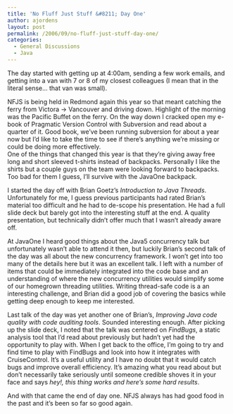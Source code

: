 ```yaml
---
title: 'No Fluff Just Stuff &#8211; Day One'
author: ajordens
layout: post
permalink: /2006/09/no-fluff-just-stuff-day-one/
categories:
  - General Discussions
  - Java
---
```

The day started with getting up at 4:00am, sending a few work emails, and getting into a van with 7 or 8 of my closest colleagues (I mean that in the literal sense&#8230; that van was small).

NFJS is being held in Redmond again this year so that meant catching the ferry from Victora -> Vancouver and driving down. Highlight of the morning was the Pacific Buffet on the ferry. On the way down I cracked open my e-book of Pragmatic Version Control with Subversion and read about a quarter of it. Good book, we&#8217;ve been running subversion for about a year now but I&#8217;d like to take the time to see if there&#8217;s anything we&#8217;re missing or could be doing more effectively.  
One of the things that changed this year is that they&#8217;re giving away free long and short sleeved t-shirts instead of backpacks. Personally I like the shirts but a couple guys on the team were looking forward to backpacks. Too bad for them I guess, I&#8217;ll survive with the JavaOne backpack.

I started the day off with Brian Goetz&#8217;s *Introduction to Java Threads*. Unfortunately for me, I guess previous participants had rated Brian&#8217;s material too difficult and he had to de-scope his presentation. He had a full slide deck but barely got into the interesting stuff at the end. A quality presentation, but technically didn&#8217;t offer much that I wasn&#8217;t already aware off.

At JavaOne I heard good things about the Java5 concurrency talk but unfortunately wasn&#8217;t able to attend it then, but luckily Brian&#8217;s second talk of the day was all about the new concurrency framework. I won&#8217;t get into too many of the details here but it was an excellent talk. I left with a number of items that could be immediately integrated into the code base and an understanding of where the new concurrency utilities would simplify some of our homegrown threading utilities. Writing thread-safe code is a an interesting challenge, and Brian did a good job of covering the basics while getting deep enough to keep me interested.

Last talk of the day was yet another one of Brian&#8217;s, *Improving Java code quality with code auditing tools*. Sounded interesting enough. After picking up the slide deck, I noted that the talk was centered on *FindBugs*, a static analysis tool that I&#8217;d read about previously but hadn&#8217;t yet had the opportunity to play with. When I get back to the office, I&#8217;m going to try and find time to play with FindBugs and look into how it integrates with CruiseControl. It&#8217;s a useful utility and I have no doubt that it would catch bugs and improve overall efficiency. It&#8217;s amazing what you read about but don&#8217;t necessarily take seriously until someone credible shoves it in your face and says *hey!, this thing works and here&#8217;s some hard results*.

And with that came the end of day one. NFJS always has had good food in the past and it&#8217;s been so far so good again.